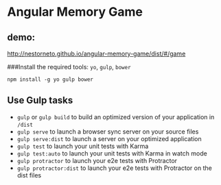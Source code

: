 # Angular Memory Game

## demo: 
http://nestorneto.github.io/angular-memory-game/dist/#/game


###Install the required tools: `yo`, `gulp`, `bower`
```
npm install -g yo gulp bower
```

## Use Gulp tasks

* `gulp` or `gulp build` to build an optimized version of your application in `/dist`
* `gulp serve` to launch a browser sync server on your source files
* `gulp serve:dist` to launch a server on your optimized application
* `gulp test` to launch your unit tests with Karma
* `gulp test:auto` to launch your unit tests with Karma in watch mode
* `gulp protractor` to launch your e2e tests with Protractor
* `gulp protractor:dist` to launch your e2e tests with Protractor on the dist files
